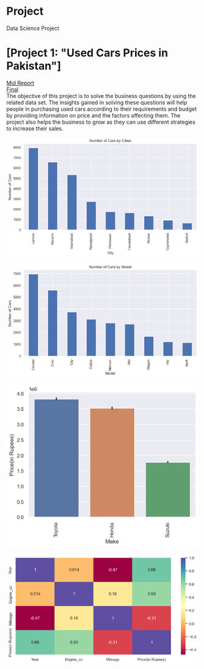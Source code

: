 # Project
Data Science Project
# [Project 1: "Used Cars Prices in Pakistan"]
[Mid Report](https://github.com/Areeba-Sohail/Project/blob/main/used%20cars%20prices.ipynb) <br>
[Final](https://github.com/Areeba-Sohail/Project/blob/main/Final.ipynb) <br>
The objective of this project is to solve the business questions by using the related data set. 
The insights gained in solving these questions will help people in purchasing used cars according to their requirements and budget by providing information on price and the factors affecting them. 
The project also helps the business to grow as they can use different strategies to increase their sales.

![](https://github.com/Areeba-Sohail/Project/blob/main/images/city%20count.png)

![](https://github.com/Areeba-Sohail/Project/blob/main/images/model%20count.png)

![](https://github.com/Areeba-Sohail/Project/blob/main/images/make-price.png)

![](https://github.com/Areeba-Sohail/Project/blob/main/images/heatmap.png)
